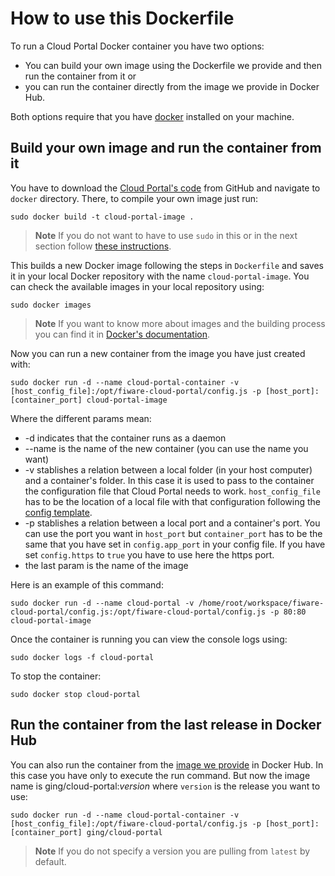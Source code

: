 # How to use this Dockerfile

To run a Cloud Portal Docker container you have two options: 

- You can build your own image using the Dockerfile we provide and then run the container from it or
- you can run the container directly from the image we provide in Docker Hub.

Both options require that you have [docker](https://docs.docker.com/installation/) installed on your machine.

## Build your own image and run the container from it

You have to download the [Cloud Portal's code](https://github.com/ging/fiware-cloud-portal) from GitHub and navigate to `docker` directory. There, to compile your own image just run:

	sudo docker build -t cloud-portal-image .


> **Note**
> If you do not want to have to use `sudo` in this or in the next section follow [these instructions](https://docs.docker.com/installation/ubuntulinux/#create-a-docker-group).

This builds a new Docker image following the steps in `Dockerfile` and saves it in your local Docker repository with the name `cloud-portal-image`. You can check the available images in your local repository using: 

	sudo docker images


> **Note**
> If you want to know more about images and the building process you can find it in [Docker's documentation](https://docs.docker.com/userguide/dockerimages/).

Now you can run a new container from the image you have just created with:

	sudo docker run -d --name cloud-portal-container -v [host_config_file]:/opt/fiware-cloud-portal/config.js -p [host_port]:[container_port] cloud-portal-image


Where the different params mean: 

* -d indicates that the container runs as a daemon
* --name is the name of the new container (you can use the name you want)
* -v stablishes a relation between a local folder (in your host computer) and a container's folder. In this case it is used to pass to the container the configuration file that Cloud Portal needs to work. `host_config_file` has to be the location of a local file with that configuration following the [config template](https://github.com/ging/fiware-cloud-portal/blob/master/config.js.template).
* -p stablishes a relation between a local port and a container's port. You can use the port you want in `host_port` but `container_port` has to be the same that you have set in `config.app_port` in your config file. If you have set `config.https` to `true` you have to use here the https port.
* the last param is the name of the image

Here is an example of this command:

	sudo docker run -d --name cloud-portal -v /home/root/workspace/fiware-cloud-portal/config.js:/opt/fiware-cloud-portal/config.js -p 80:80 cloud-portal-image


Once the container is running you can view the console logs using: 

	sudo docker logs -f cloud-portal


To stop the container:

	sudo docker stop cloud-portal



## Run the container from the last release in Docker Hub

You can also run the container from the [image we provide](https://hub.docker.com/r/ging/cloud-portal/) in Docker Hub. In this case you have only to execute the run command. But now the image name is ging/cloud-portal:*version* where `version` is the release you want to use:

	sudo docker run -d --name cloud-portal-container -v [host_config_file]:/opt/fiware-cloud-portal/config.js -p [host_port]:[container_port] ging/cloud-portal

> **Note**
> If you do not specify a version you are pulling from `latest` by default.
